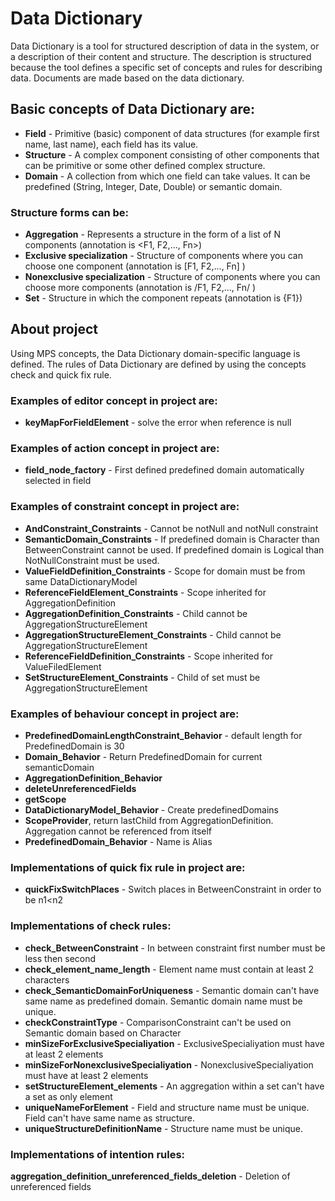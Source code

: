 # Data Dictionary
Data Dictionary is a tool for structured description of data in the system, or a description of their content and structure. The description is structured because the tool defines a specific set of concepts and rules for describing data. Documents are made based on the data dictionary.

## Basic concepts of Data Dictionary are:
- **Field** - Primitive (basic) component of data structures (for example first name, last name), each field has its value.
- **Structure** - A complex component consisting of other components that can be primitive or some other defined complex structure.
- **Domain** - A collection from which one field can take values. It can be predefined (String, Integer, Date, Double) or semantic domain.
 
### Structure forms can be:
- **Aggregation** - Represents a structure in the form of a list of N components (annotation is <F1, F2,..., Fn>)
- **Exclusive specialization** - Structure of components where you can choose one component (annotation is [F1, F2,..., Fn] )
- **Nonexclusive specialization** - Structure of components where you can choose more components (annotation is /F1, F2,..., Fn/ )
- **Set** - Structure in which the component repeats (annotation is {F1})
 
## About project
Using MPS concepts, the Data Dictionary domain-specific language is defined. The rules of Data Dictionary are defined by using the concepts check and quick fix rule.

### Examples of editor concept in project are:

- **keyMapForFieldElement** - solve the error when reference is null

### Examples of action concept in project are:

- **field_node_factory** - First defined predefined domain automatically selected in field

### Examples of constraint concept in project are:

- **AndConstraint_Constraints** - Cannot be notNull and notNull constraint
- **SemanticDomain_Constraints** - If predefined domain is Character than BetweenConstraint cannot be used. If predefined domain is Logical than NotNullConstraint must be used.
- **ValueFieldDefinition_Constraints** - Scope for domain must be from same DataDictionaryModel
- **ReferenceFieldElement_Constraints** - Scope inherited for AggregationDefinition
- **AggregationDefinition_Constraints** - Child cannot be AggregationStructureElement
- **AggregationStructureElement_Constraints** - Child cannot be AggregationStructureElement
- **ReferenceFieldDefinition_Constraints** - Scope inherited for ValueFiledElement
- **SetStructureElement_Constraints** - Child of set must be AggregationStructureElement

 

### Examples of behaviour concept in project are:

- **PredefinedDomainLengthConstraint_Behavior** - default length for PredefinedDomain is 30
- **Domain_Behavior** - Return PredefinedDomain for current semanticDomain
- **AggregationDefinition_Behavior**
- **deleteUnreferencedFields**
- **getScope**
- **DataDictionaryModel_Behavior** - Create predefinedDomains
- **ScopeProvider**, return lastChild from AggregationDefinition. Aggregation cannot be referenced from itself
- **PredefinedDomain_Behavior** - Name is Alias


### Implementations of quick fix rule in project are:

- **quickFixSwitchPlaces** - Switch places in BetweenConstraint in order to be n1<n2


### Implementations of check rules:

- **check_BetweenConstraint** - In between constraint first number must be less then second
- **check_element_name_length** - Element name must contain at least 2 characters
- **check_SemanticDomainForUniqueness** - Semantic domain can't have same name as predefined domain. Semantic domain name must be unique.
- **checkConstraintType** - ComparisonConstraint can't be used on Semantic domain based on Character
- **minSizeForExclusiveSpecialiyation** - ExclusiveSpecialiyation must have at least 2 elements
- **minSizeForNonexclusiveSpecialiyation** - NonexclusiveSpecialiyation must have at least 2 elements
- **setStructureElement_elements** - An aggregation within a set can't have a set as only element
- **uniqueNameForElement** - Field and structure name must be unique. Field can't have same name as structure.
- **uniqueStructureDefinitionName** - Structure name must be unique.


### Implementations of intention rules:

**aggregation_definition_unreferenced_fields_deletion** - Deletion of unreferenced fields
